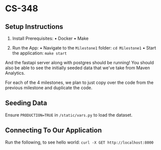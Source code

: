 # CS-348

## Setup Instructions
1.	Install Prerequisites:
	•	Docker
	•	Make

2.	Run the App:
	•	Navigate to the `Milestone1` folder:
        `cd Milestone1`
    •	Start the application:
        `make start`
    
And the fastapi server along with postgres should be running! You should also be able to see the initially seeded data that we've
take from Maven Analytics.

For each of the 4 milestones, we plan to just copy over the code from the previous milestone and duplicate the code.


## Seeding Data

Ensure `PRODUCTION=TRUE` in `/static/vars.py` to load the dataset.

## Connecting To Our Application

Run the following, to see hello world:
`curl -X GET http://localhost:8000`
